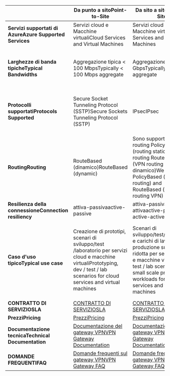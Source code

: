 |  | <span data-ttu-id="687ca-101">**Da punto a sito**</span><span class="sxs-lookup"><span data-stu-id="687ca-101">**Point-to-Site**</span></span> | <span data-ttu-id="687ca-102">**Da sito a sito**</span><span class="sxs-lookup"><span data-stu-id="687ca-102">**Site-to-Site**</span></span> | <span data-ttu-id="687ca-103">**ExpressRoute**</span><span class="sxs-lookup"><span data-stu-id="687ca-103">**ExpressRoute**</span></span> |
| --- | --- | --- | --- |
| <span data-ttu-id="687ca-104">**Servizi supportati di Azure**</span><span class="sxs-lookup"><span data-stu-id="687ca-104">**Azure Supported Services**</span></span> |<span data-ttu-id="687ca-105">Servizi cloud e Macchine virtuali</span><span class="sxs-lookup"><span data-stu-id="687ca-105">Cloud Services and Virtual Machines</span></span> |<span data-ttu-id="687ca-106">Servizi cloud e Macchine virtuali</span><span class="sxs-lookup"><span data-stu-id="687ca-106">Cloud Services and Virtual Machines</span></span> |[<span data-ttu-id="687ca-107">Elenco dei servizi</span><span class="sxs-lookup"><span data-stu-id="687ca-107">Services list</span></span>](../articles/expressroute/expressroute-faqs.md#supported-services) |
| <span data-ttu-id="687ca-108">**Larghezze di banda tipiche**</span><span class="sxs-lookup"><span data-stu-id="687ca-108">**Typical Bandwidths**</span></span> |<span data-ttu-id="687ca-109">Aggregazione tipica < 100 Mbps</span><span class="sxs-lookup"><span data-stu-id="687ca-109">Typically < 100 Mbps aggregate</span></span> |<span data-ttu-id="687ca-110">Aggregazione tipica < 1 Gbps</span><span class="sxs-lookup"><span data-stu-id="687ca-110">Typically < 1 Gbps aggregate</span></span> |<span data-ttu-id="687ca-111">50 Mbps, 100 Mbps, 200 Mbps, 500 Mbps, 1 Gbps, 2 Gbps, 5 Gbps, 10 Gbps</span><span class="sxs-lookup"><span data-stu-id="687ca-111">50 Mbps, 100 Mbps, 200 Mbps, 500 Mbps, 1 Gbps, 2 Gbps, 5 Gbps, 10 Gbps</span></span> |
| <span data-ttu-id="687ca-112">**Protocolli supportati**</span><span class="sxs-lookup"><span data-stu-id="687ca-112">**Protocols Supported**</span></span> |<span data-ttu-id="687ca-113">Secure Socket Tunneling Protocol (SSTP)</span><span class="sxs-lookup"><span data-stu-id="687ca-113">Secure Sockets Tunneling Protocol (SSTP)</span></span> |<span data-ttu-id="687ca-114">IPsec</span><span class="sxs-lookup"><span data-stu-id="687ca-114">IPsec</span></span> |<span data-ttu-id="687ca-115">Connessione diretta su VLAN, tecnologie VPN del provider (MPLS, VPLS, ecc.)</span><span class="sxs-lookup"><span data-stu-id="687ca-115">Direct connection over VLANs, NSP's VPN technologies (MPLS, VPLS,...)</span></span> |
| <span data-ttu-id="687ca-116">**Routing**</span><span class="sxs-lookup"><span data-stu-id="687ca-116">**Routing**</span></span> |<span data-ttu-id="687ca-117">RouteBased (dinamico)</span><span class="sxs-lookup"><span data-stu-id="687ca-117">RouteBased (dynamic)</span></span> |<span data-ttu-id="687ca-118">Sono supportati il routing PolicyBased (routing statico) e il routing RouteBased (VPN routing dinamico)</span><span class="sxs-lookup"><span data-stu-id="687ca-118">We support PolicyBased (static routing) and RouteBased (dynamic routing VPN)</span></span> |<span data-ttu-id="687ca-119">BGP</span><span class="sxs-lookup"><span data-stu-id="687ca-119">BGP</span></span> |
| <span data-ttu-id="687ca-120">**Resilienza della connessione**</span><span class="sxs-lookup"><span data-stu-id="687ca-120">**Connection resiliency**</span></span> |<span data-ttu-id="687ca-121">attiva-passiva</span><span class="sxs-lookup"><span data-stu-id="687ca-121">active-passive</span></span> |<span data-ttu-id="687ca-122">attiva-passiva o attiva-attiva</span><span class="sxs-lookup"><span data-stu-id="687ca-122">active-passive or active-active</span></span> |<span data-ttu-id="687ca-123">attiva-attiva</span><span class="sxs-lookup"><span data-stu-id="687ca-123">active-active</span></span> |
| <span data-ttu-id="687ca-124">**Caso d'uso tipico**</span><span class="sxs-lookup"><span data-stu-id="687ca-124">**Typical use case**</span></span> |<span data-ttu-id="687ca-125">Creazione di prototipi, scenari di sviluppo/test /laboratorio per servizi cloud e macchine virtuali</span><span class="sxs-lookup"><span data-stu-id="687ca-125">Prototyping, dev / test / lab scenarios for cloud services and virtual machines</span></span> |<span data-ttu-id="687ca-126">Scenari di sviluppo/test/laboratorio e carichi di lavoro di produzione su scala ridotta per servizi cloud e macchine virtuali</span><span class="sxs-lookup"><span data-stu-id="687ca-126">Dev / test / lab scenarios and small scale production workloads for cloud services and virtual machines</span></span> |<span data-ttu-id="687ca-127">Accesso a tutti i servizi di Azure (elenco convalidato), carichi di lavoro aziendali e di importanza strategica, backup, Big Data, Azure come sito di ripristino di emergenza</span><span class="sxs-lookup"><span data-stu-id="687ca-127">Access to all Azure services (validated list), Enterprise-class and mission critical workloads, Backup, Big Data, Azure as a DR site</span></span> |
| <span data-ttu-id="687ca-128">**CONTRATTO DI SERVIZIO**</span><span class="sxs-lookup"><span data-stu-id="687ca-128">**SLA**</span></span> |[<span data-ttu-id="687ca-129">CONTRATTO DI SERVIZIO</span><span class="sxs-lookup"><span data-stu-id="687ca-129">SLA</span></span>](https://azure.microsoft.com/support/legal/sla/) |[<span data-ttu-id="687ca-130">CONTRATTO DI SERVIZIO</span><span class="sxs-lookup"><span data-stu-id="687ca-130">SLA</span></span>](https://azure.microsoft.com/support/legal/sla/) |[<span data-ttu-id="687ca-131">CONTRATTO DI SERVIZIO</span><span class="sxs-lookup"><span data-stu-id="687ca-131">SLA</span></span>](https://azure.microsoft.com/support/legal/sla/) |
| <span data-ttu-id="687ca-132">**Prezzi**</span><span class="sxs-lookup"><span data-stu-id="687ca-132">**Pricing**</span></span> |[<span data-ttu-id="687ca-133">Prezzi</span><span class="sxs-lookup"><span data-stu-id="687ca-133">Pricing</span></span>](https://azure.microsoft.com/pricing/details/vpn-gateway/) |[<span data-ttu-id="687ca-134">Prezzi</span><span class="sxs-lookup"><span data-stu-id="687ca-134">Pricing</span></span>](https://azure.microsoft.com/pricing/details/vpn-gateway/) |[<span data-ttu-id="687ca-135">Prezzi</span><span class="sxs-lookup"><span data-stu-id="687ca-135">Pricing</span></span>](https://azure.microsoft.com/pricing/details/expressroute/) |
| <span data-ttu-id="687ca-136">**Documentazione tecnica**</span><span class="sxs-lookup"><span data-stu-id="687ca-136">**Technical Documentation**</span></span> |[<span data-ttu-id="687ca-137">Documentazione del gateway VPN</span><span class="sxs-lookup"><span data-stu-id="687ca-137">VPN Gateway Documentation</span></span>](https://azure.microsoft.com/documentation/services/vpn-gateway/) |[<span data-ttu-id="687ca-138">Documentazione del gateway VPN</span><span class="sxs-lookup"><span data-stu-id="687ca-138">VPN Gateway Documentation</span></span>](https://azure.microsoft.com/documentation/services/vpn-gateway/) |[<span data-ttu-id="687ca-139">Documentazione di ExpressRoute</span><span class="sxs-lookup"><span data-stu-id="687ca-139">ExpressRoute Documentation</span></span>](https://azure.microsoft.com/documentation/services/expressroute/) |
| <span data-ttu-id="687ca-140">**DOMANDE FREQUENTI**</span><span class="sxs-lookup"><span data-stu-id="687ca-140">**FAQ**</span></span> |[<span data-ttu-id="687ca-141">Domande frequenti sul gateway VPN</span><span class="sxs-lookup"><span data-stu-id="687ca-141">VPN Gateway FAQ</span></span>](../articles/vpn-gateway/vpn-gateway-vpn-faq.md) |[<span data-ttu-id="687ca-142">Domande frequenti sul gateway VPN</span><span class="sxs-lookup"><span data-stu-id="687ca-142">VPN Gateway FAQ</span></span>](../articles/vpn-gateway/vpn-gateway-vpn-faq.md) |[<span data-ttu-id="687ca-143">Domande frequenti su ExpressRoute</span><span class="sxs-lookup"><span data-stu-id="687ca-143">ExpressRoute FAQ</span></span>](../articles/expressroute/expressroute-faqs.md) |

